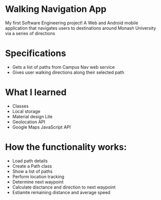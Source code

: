 # Walking Navigation App
My first Software Engineering project!
A Web and Android mobile application that navigates users to destinations around Monash University via a series of directions

# Specifications
* Gets a list of paths from Campus Nav web service
* Gives user walking directions along their selected path


# What I learned 
* Classes
* Local storage
* Material design Lite
* Geolocation API
* Google Maps JavaScript API

# How the functionality works:
* Load path details
* Create a Path class
* Show a list of paths
* Perform location tracking
* Determine next waypoint
* Calculate disctance and direction to next waypoint
* Estiamte remaining distance and average speed
